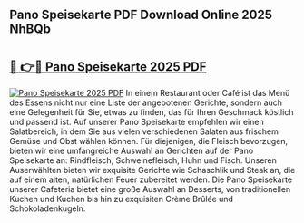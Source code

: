 ## Pano Speisekarte PDF Download Online 2025 NhBQb

# <h2><a href="http://gcbthh.nevu.top/?p=Pano+Speisekarte">🔗 👉🔴 Pano Speisekarte 2025 PDF</a></h2>

[![Pano Speisekarte 2025 PDF](https://i.imgur.com/dBaPXMq.png)](http://gcbthh.nevu.top/?p=Pano+Speisekarte)
In einem Restaurant oder Café ist das Menü des Essens nicht nur eine Liste der angebotenen Gerichte, sondern auch eine Gelegenheit für Sie, etwas zu finden, das für Ihren Geschmack köstlich und passend ist. Auf unserer Pano Speisekarte empfehlen wir einen Salatbereich, in dem Sie aus vielen verschiedenen Salaten aus frischem Gemüse und Obst wählen können. Für diejenigen, die Fleisch bevorzugen, bieten wir eine umfangreiche Auswahl an Gerichten auf der Pano Speisekarte an: Rindfleisch, Schweinefleisch, Huhn und Fisch. Unseren Auserwählten bieten wir exquisite Gerichte wie Schaschlik und Steak an, die auf einem alten, natürlichen Feuer zubereitet werden. Die Pano Speisekarte unserer Cafeteria bietet eine große Auswahl an Desserts, von traditionellen Kuchen und Kuchen bis hin zu exquisiten Crème Brûlée und Schokoladenkugeln.
